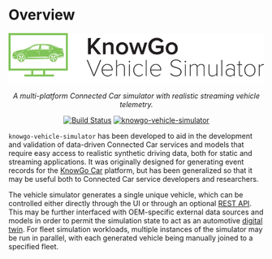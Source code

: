 # Overview

![KnowGo Vehicle Simulator Logo](images/logo.png)

<center>
<i>A multi-platform Connected Car simulator with realistic streaming
   vehicle telemetry.</i>

[![Build Status](https://travis-ci.com/knowgoio/knowgo-vehicle-simulator.svg?branch=master)](https://travis-ci.com/knowgoio/knowgo-vehicle-simulator)
[![knowgo-vehicle-simulator](https://snapcraft.io/knowgo-vehicle-simulator/badge.svg)](https://snapcraft.io/knowgo-vehicle-simulator)
</center>

``knowgo-vehicle-simulator`` has been developed to aid in the
development and validation of data-driven Connected Car services and
models that require easy access to realistic synthetic driving data,
both for static and streaming applications. It was originally designed
for generating event records for the [KnowGo Car] platform, but has
been generalized so that it may be useful both to Connected Car service
developers and researchers.

The vehicle simulator generates a single unique vehicle, which can
be controlled either directly through the UI or through an optional
[REST API](rest-api.md). This may be further interfaced with
OEM-specific external data sources and models in order to permit the
simulation state to act as an automotive [digital twin]. For fleet
simulation workloads, multiple instances of the simulator may be run in
parallel, with each generated vehicle being manually joined to a
specified fleet.

[digital twin]: https://en.wikipedia.org/wiki/Digital_twin
[KnowGo Car]: https://knowgo.io

